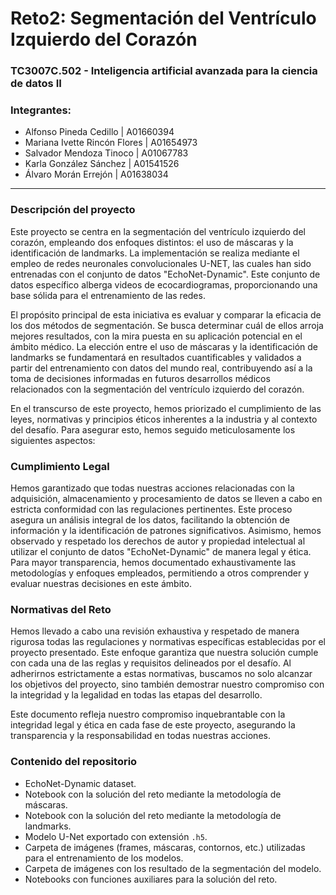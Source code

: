# Reto2: Segmentación del Ventrículo Izquierdo del Corazón

### TC3007C.502 - Inteligencia artificial avanzada para la ciencia de datos II

### Integrantes:

* Alfonso Pineda Cedillo | A01660394
* Mariana Ivette Rincón Flores | A01654973
* Salvador Mendoza Tinoco	| A01067783
* Karla González Sánchez	 | A01541526
* Álvaro Morán Errejón  |  A01638034

---

### Descripción del proyecto
Este proyecto se centra en la segmentación del ventrículo izquierdo del corazón, empleando dos enfoques distintos: el uso de máscaras y la identificación de landmarks. La implementación se realiza mediante el empleo de redes neuronales convolucionales U-NET, las cuales han sido entrenadas con el conjunto de datos "EchoNet-Dynamic". Este conjunto de datos específico alberga videos de ecocardiogramas, proporcionando una base sólida para el entrenamiento de las redes.

El propósito principal de esta iniciativa es evaluar y comparar la eficacia de los dos métodos de segmentación. Se busca determinar cuál de ellos arroja mejores resultados, con la mira puesta en su aplicación potencial en el ámbito médico. La elección entre el uso de máscaras y la identificación de landmarks se fundamentará en resultados cuantificables y validados a partir del entrenamiento con datos del mundo real, contribuyendo así a la toma de decisiones informadas en futuros desarrollos médicos relacionados con la segmentación del ventrículo izquierdo del corazón.

En el transcurso de este proyecto, hemos priorizado el cumplimiento de las leyes, normativas y principios éticos inherentes a la industria y al contexto del desafío. Para asegurar esto, hemos seguido meticulosamente los siguientes aspectos:

### Cumplimiento Legal
Hemos garantizado que todas nuestras acciones relacionadas con la adquisición, almacenamiento y procesamiento de datos se lleven a cabo en estricta conformidad con las regulaciones pertinentes. Este proceso asegura un análisis integral de los datos, facilitando la obtención de información y la identificación de patrones significativos. Asimismo, hemos observado y respetado los derechos de autor y propiedad intelectual al utilizar el conjunto de datos "EchoNet-Dynamic" de manera legal y ética. Para mayor transparencia, hemos documentado exhaustivamente las metodologías y enfoques empleados, permitiendo a otros comprender y evaluar nuestras decisiones en este ámbito.

### Normativas del Reto
Hemos llevado a cabo una revisión exhaustiva y respetado de manera rigurosa todas las regulaciones y normativas específicas establecidas por el proyecto presentado. Este enfoque garantiza que nuestra solución cumple con cada una de las reglas y requisitos delineados por el desafío. Al adherirnos estrictamente a estas normativas, buscamos no solo alcanzar los objetivos del proyecto, sino también demostrar nuestro compromiso con la integridad y la legalidad en todas las etapas del desarrollo.

Este documento refleja nuestro compromiso inquebrantable con la integridad legal y ética en cada fase de este proyecto, asegurando la transparencia y la responsabilidad en todas nuestras acciones.

### Contenido del repositorio

 - EchoNet-Dynamic dataset.
 - Notebook con la solución del reto mediante la metodología de máscaras.
 - Notebook con la solución del reto mediante la metodología de landmarks.
 - Modelo U-Net exportado con extensión `.h5`.
 - Carpeta de imágenes (frames, máscaras, contornos, etc.) utilizadas para el entrenamiento de los modelos.
 - Carpeta de imágenes con los resultado de la segmentación del modelo.
 - Notebooks con funciones auxiliares para la solución del reto. 

